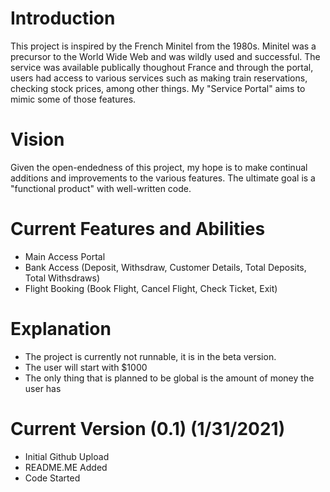 # Introduction

This project is inspired by the French Minitel from the 1980s. Minitel was a precursor to the World Wide Web and was wildly used and successful. The service was available publically thoughout France and through the portal, users had access to various services such as making train reservations, checking stock prices, among other things. My "Service Portal" aims to mimic some of those features.

# Vision

Given the open-endedness of this project, my hope is to make continual additions and improvements to the various features. The ultimate goal is a "functional product" with well-written code.

# Current Features and Abilities

- Main Access Portal
- Bank Access (Deposit, Withsdraw, Customer Details, Total Deposits, Total Withsdraws)
- Flight Booking (Book Flight, Cancel Flight, Check Ticket, Exit)

# Explanation

- The project is currently not runnable, it is in the beta version.
- The user will start with $1000
- The only thing that is  planned to be global is the amount of money the user has

# Current Version (0.1) (1/31/2021)
- Initial Github Upload
- README.ME Added
- Code Started
